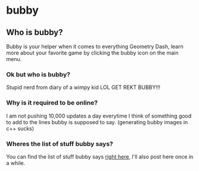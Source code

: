 # bubby
## Who is bubby?
Bubby is your helper when it comes to everything Geometry Dash, learn more about your favorite game by clicking the bubby icon on the main menu.
### Ok but who is bubby?
Stupid nerd from diary of a wimpy kid LOL GET REKT BUBBY!!!
### Why is it required to be online?
I am not pushing 10,000 updates a day everytime I think of something good to add to the lines bubby is supposed to say. (generating bubby images in c++ sucks)
### Wheres the list of stuff bubby says?
You can find the list of stuff bubby says [right here](https://geometrydash.us.kg/pastes.php), I'll also post here once in a while.